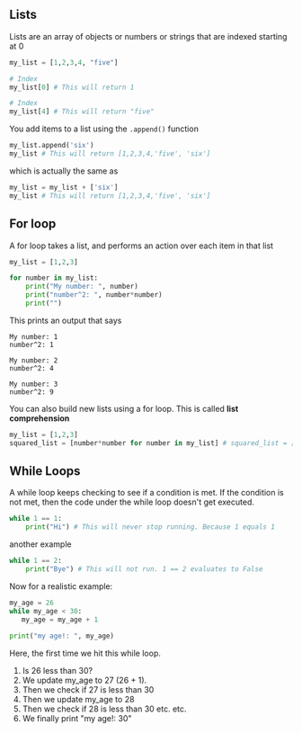 ## Lists

Lists are an array of objects or numbers or strings that are indexed starting at 0
```python
my_list = [1,2,3,4, "five"]

# Index
my_list[0] # This will return 1

# Index
my_list[4] # This will return "five"
```
You add items to a list using the ```.append()``` function
```python
my_list.append('six')
my_list # This will return [1,2,3,4,'five', 'six']
```
which is actually the same as
```python
my_list = my_list + ['six']
my_list # This will return [1,2,3,4,'five', 'six']
```

## For loop
A for loop takes a list, and performs an action over each item in that list  
```python
my_list = [1,2,3]

for number in my_list:
    print("My number: ", number)
    print("number^2: ", number*number)
    print("")
```
This prints an output that says
```
My number: 1
number^2: 1

My number: 2
number^2: 4

My number: 3
number^2: 9
```

You can also build new lists using a for loop. This is called **list comprehension**
```python
my_list = [1,2,3]
squared_list = [number*number for number in my_list] # squared_list = [1,4,9]
```
## While Loops

A while loop keeps checking to see if a condition is met. If the condition is not met, then the code under the while loop doesn't get executed.
```python
while 1 == 1: 
    print("Hi") # This will never stop running. Because 1 equals 1
```
another example
```python
while 1 == 2: 
    print("Bye") # This will not run. 1 == 2 evaluates to False
```
Now for a realistic example:
```python
my_age = 26
while my_age < 30:
   my_age = my_age + 1 
  
print("my age!: ", my_age)
```
Here, the first time we hit this while loop. 
1. Is 26 less than 30?
2. We update my_age to 27 (26 + 1). 
3. Then we check if 27 is less than 30
4. Then we update my_age to 28
5. Then we check if 28 is less than 30
etc. etc.
6. We finally print "my age!: 30"
